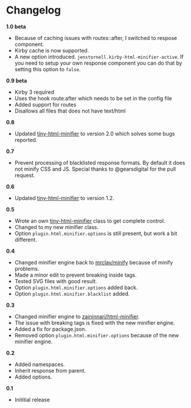 # Changelog

**1.0 beta**

- Because of caching issues with routes::after, I switched to respose component.
- Kirby cache is now supported.
- A new option introduced. `jenstornell.kirby-html-minifier-active`. If you need to setup your own response component you can do that by setting this option to `false`.

**0.9 beta**

- Kirby 3 required
- Uses the hook route:after which needs to be set in the config file
- Added support for routes
- Disallows all files that does not have text/html

**0.8**

- Updated [tiny-html-minifier](https://github.com/jenstornell/tiny-html-minifier) to version 2.0 which solves some bugs reported.

**0.7**

- Prevent processing of blacklisted response formats. By default it does not minify CSS and JS. Special thanks to @gearsdigital for the pull request.

**0.6**

- Updated [tiny-html-minifier](https://github.com/jenstornell/tiny-html-minifier) to version 1.2.

**0.5**

- Wrote an own [tiny-html-minifier](https://github.com/jenstornell/tiny-html-minifier) class to get complete control.
- Changed to my new minifier class.
- Option `plugin.html.minifier.options` is still present, but work a bit different.

**0.4**

- Changed minifier engine back to [mrclay/minify](https://github.com/mrclay/minify) because of minify problems.
- Made a minor edit to prevent breaking inside tags.
- Tested SVG files with good result.
- Option `plugin.html.minifier.options` added back.
- Option `plugin.html.minifier.blacklist` added.

**0.3**

- Changed minifier engine to [zaininnari/html-minifier](https://github.com/zaininnari/html-minifier).
- The issue with breaking tags is fixed with the new minifier engine.
- Added a fix for package.json.
- Removed option `plugin.html.minifier.options` because of the new minifier engine.

**0.2**

- Added namespaces.
- Inherit response from parent.
- Added options.

**0.1**

- Inititial release
